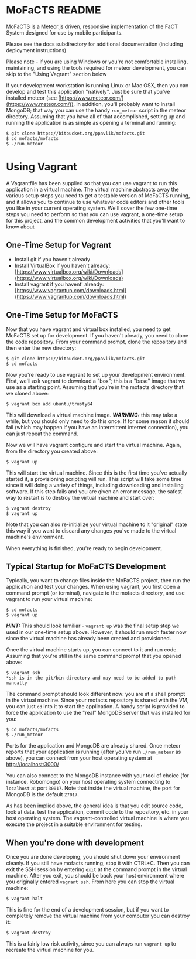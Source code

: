 MoFaCTS README
==============================

MoFaCTS is a Meteor.js driven, responsive implementation of the FaCT
System designed for use by mobile participants.

Please see the docs subdirectory for additional documentation (including
deployment instructions)

Please note - if you are using Windows or you're not comfortable installing,
maintaining, and using the tools required for meteor development, you can
skip to the "Using Vagrant" section below

If your development workstation is running Linux or Mac OSX, then you can develop
and test this application "natively". Just be sure that you've installed meteor
(see [https://www.meteor.com/](https://www.meteor.com/)). In addition, you'll
probably want to install  MongoDB; that way you can use the handy `run_meteor`
script in the meteor directory. Assuming that you have all of that accomplished,
setting up and running the application is as simple as opening a terminal and
running:

    $ git clone https://bitbucket.org/ppavlik/mofacts.git
    $ cd mofacts/mofacts
    $ ./run_meteor


Using Vagrant
===================

A Vagrantfile has been supplied so that you can use vagrant to run this application
in a virtual machine. The virtual machine abstracts away the various setup steps
you need to get a testable version of MoFaCTS running, and it allows you to continue
to use whatever code editors and other tools you like in your current operating
system. We'll cover the few one-time steps you need to perform so that you can use
vagrant, a one-time setup for this project, and the common development activities
that you'll want to know about


One-Time Setup for Vagrant
-------------------------------

 * Install git if you haven't already
 * Install VirtualBox if you haven't already: 
   [https://www.virtualbox.org/wiki/Downloads](https://www.virtualbox.org/wiki/Downloads)
 * Install vagrant if you havent' already: 
   [https://www.vagrantup.com/downloads.html](https://www.vagrantup.com/downloads.html)


One-Time Setup for MoFaCTS
-------------------------------

Now that you have vagrant and virtual box installed, you need to get MoFaCTS set
up for development. If you haven't already, you need to clone the code repository.
From your command prompt, clone the repository and then enter the new directory:

    $ git clone https://bitbucket.org/ppavlik/mofacts.git
    $ cd mofacts

Now you're ready to use vagrant to set up your development environment. First,
we'll ask vagrant to download a "box"; this is a "base" image that we use as a
starting point. Assuming that you're in the mofacts directory that we cloned 
above:

    $ vagrant box add ubuntu/trusty64

This will download a virtual machine image. ***WARNING:*** this may take a while,
but you should only need to do this once. If for some reason it should fail (which
may happen if you have an intermittent internet connection), you can just repeat
the command.

Now we will have vagrant configure and start the virtual machine. Again, from the
directory you created above:

    $ vagrant up

This will start the virtual machine. Since this is the first time you've actually
started it, a provisioning scripting will run. This script will take some time
since it will doing a variety of things, including downloading and installing
software. If this step fails and you are given an error message, the safest way
to restart is to destroy the virtual machine and start over:

    $ vagrant destroy
    $ vagrant up

Note that you can also re-initialize your virtual machine to it "original" state
this way if you want to discard any changes you've made to the virtual machine's
environment.

When everything is finished, you're ready to begin development.


Typical Startup for MoFaCTS Development
----------------------------------------

Typically, you want to change files inside the MoFaCTS project, then run the
application and test your changes. When using vagrant, you first open a command
prompt (or terminal), navigate to the mofacts directory, and use vagrant to
run your virtual machine:

    $ cd mofacts
    $ vagrant up

***HINT:*** This should look familiar - `vagrant up` was the final setup step
we used in our one-time setup above. However, it should run much faster now since
the virtual machine has already been created and provisioned.

Once the virtual machine starts up, you can connect to it and run code. Assuming
that you're still in the same command prompt that you opened above:

    $ vagrant ssh
    *ssh is in the git/bin directory and may need to be added to path manually
The command prompt should look different now: you are at a shell prompt in the
virtual machine. Since your mofacts repository is shared with the VM, you can
just `cd` into it to start the application. A handy script is provided to force
the application to use the "real" MongoDB server that was installed for you:

    $ cd mofacts/mofacts
    $ ./run_meteor
    
Ports for the application and MongoDB are already shared. Once meteor reports
that your application is running (after you've run `./run_meteor` as above), you
can connect from your host operating system at 
[http://localhost:3000/](http://localhost:3000/)

You can also connect to the MongoDB instance with your tool of choice (for instance,
Robomongo) on your host operating system connecting to `localhost` at port `30017`.
Note that inside the virtual machine, the port for MongoDB is the default `27017`.

As has been implied above, the general idea is that you edit source code, look at
data, test the application, commit code to the repository, etc. in your host
operating system. The vagrant-controlled virtual machine is where you execute the
project in a suitable environment for testing.

When you're done with development
----------------------------------------

Once you are done developing, you should shut down your environment cleanly. If
you still have mofacts running, stop it with CTRL+C. Then you can exit the SSH
session by entering `exit` at the command prompt in the virtual machine. After
you exit, you should be back your host environment where you originally entered
`vagrant ssh`. From here you can stop the virtual machine:

    $ vagrant halt

This is fine for the end of a development session, but if you want to completely
remove the virtual machine from your computer you can destroy it:

    $ vagrant destroy
    
This is a fairly low risk activity, since you can always run `vagrant up` to
recreate the virtual machine for you.